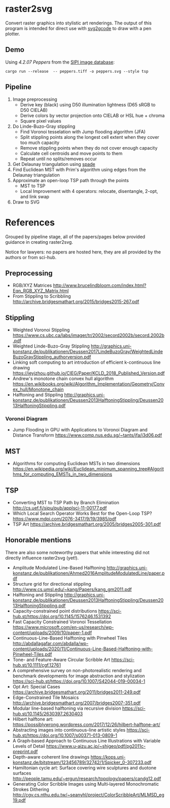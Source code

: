 # raster2svg

Convert raster graphics into stylistic art renderings. The output of this program is intended for direct use with [svg2gcode](https://github.com/sameer/svg2gcode) to draw with a pen plotter.

## Demo

Using *4.2.07 Peppers* from the [SIPI image database](http://sipi.usc.edu/database/database.php?volume=misc&image=13#top):

```
cargo run --release  -- peppers.tiff -o peppers.svg --style tsp
```

## Pipeline

1. Image preprocessing
    * Derive key (black) using D50 illumination lightness (D65 sRGB to D50 CIELAB)
    * Derive colors by vector projection onto CIELAB or HSL hue + chroma
    * Square pixel values
1. Do Linde-Buzo-Gray stippling
    * Find Voronoi tesselation with Jump flooding algorithm (JFA)
    * Split stippling points along the longest cell extent when they cover too much capacity
    * Remove stippling points when they do not cover enough capacity
    * Calculate cell centroids and move points to them
    * Repeat until no splits/removes occur
1. Get Delaunay triangulation using [spade](https://github.com/Stoeoef/spade)
1. Find Euclidean MST with Prim's algorithm using edges from the Delaunay triangulation
1. Approximate an open-loop TSP path through the points
    * MST to TSP
    * Local Improvement with 4 operators: relocate, disentangle, 2-opt, and link swap
1. Draw to SVG


# References

Grouped by pipeline stage, all of the papers/pages below provided guidance in creating raster2svg.

Notice for lawyers: no papers are hosted here, they are all provided by the authors or from sci-hub.

## Preprocessing

* RGB/XYZ Matrices http://www.brucelindbloom.com/index.html?Eqn_RGB_XYZ_Matrix.html
* From Stippling to Scribbling http://archive.bridgesmathart.org/2015/bridges2015-267.pdf

## Stippling

* Weighted Voronoi Stippling https://www.cs.ubc.ca/labs/imager/tr/2002/secord2002b/secord.2002b.pdf
* Weighted Linde-Buzo-Gray Stippling http://graphics.uni-konstanz.de/publikationen/Deussen2017LindeBuzoGray/WeightedLindeBuzoGrayStippling_authorversion.pdf
* Linking soft computing to art introduction of efficient k-continuous line drawing https://ieyjzhou.github.io/CIEG/Paper/KCLD_2018_Published_Version.pdf
* Andrew's monotone chain convex hull algorithm https://en.wikibooks.org/wiki/Algorithm_Implementation/Geometry/Convex_hull/Monotone_chain
* Halftoning and Stippling http://graphics.uni-konstanz.de/publikationen/Deussen2013HalftoningStippling/Deussen2013HalftoningStippling.pdf

### Voronoi Diagram

* Jump Flooding in GPU with Applications to Voronoi Diagram and Distance Transform https://www.comp.nus.edu.sg/~tants/jfa/i3d06.pdf

## MST

* Algorithms for computing Euclidean MSTs in two dimensions https://en.wikipedia.org/wiki/Euclidean_minimum_spanning_tree#Algorithms_for_computing_EMSTs_in_two_dimensions

## TSP

* Converting MST to TSP Path by Branch Elimination http://cs.uef.fi/sipu/pub/applsci-11-00177.pdf
* Which Local Search Operator Works Best for the Open-Loop TSP? https://www.mdpi.com/2076-3417/9/19/3985/pdf
* TSP Art https://archive.bridgesmathart.org/2005/bridges2005-301.pdf

## Honorable mentions

There are also some noteworthy papers that while interesting did not directly influence raster2svg (yet!).

* Amplitude Modulated Line-Based Halftoning http://graphics.uni-konstanz.de/publikationen/Ahmed2016AmplitudeModulatedLine/paper.pdf
* Structure grid for directional stippling http://www.cs.umsl.edu/~kang/Papers/kang_gm2011.pdf
* Halftoning and Stippling http://graphics.uni-konstanz.de/publikationen/Deussen2013HalftoningStippling/Deussen2013HalftoningStippling.pdf
* Capacity-constrained point distributions https://sci-hub.st/https://doi.org/10.1145/1576246.1531392
* Fast Capacity Constrained Voronoi Tessellation https://www.microsoft.com/en-us/research/wp-content/uploads/2009/10/paper-1.pdf
* Continuous-Line-Based Halftoning with Pinwheel Tiles http://abdallagafar.com/abdalla/wp-content/uploads/2020/11/Continuous-Line-Based-Halftoning-with-Pinwheel-Tiles.pdf
* Tone- and Feature-Aware Circular Scribble Art https://sci-hub.st/10.1111/cgf.12761
* A comprehensive survey on non-photorealistic rendering and benchmark developments for image abstraction and stylization https://sci-hub.st/https://doi.org/10.1007/S42044-019-00034-1
* Opt Art: Special Cases https://archive.bridgesmathart.org/2011/bridges2011-249.pdf
* Edge-Constrained Tile Mosaics http://archive.bridgesmathart.org/2007/bridges2007-351.pdf
* Modular line-based halftoning via recursive division https://sci-hub.st/10.1145/2630397.2630403
* Hilbert halftone art: https://possiblywrong.wordpress.com/2017/12/26/hilbert-halftone-art/
* Abstracting images into continuous-line artistic styles https://sci-hub.st/https://doi.org/10.1007/s00371-013-0809-1
* A Graph‐based Approach to Continuous Line Illustrations with Variable Levels of Detail https://www.u-aizu.ac.jp/~shigeo/pdf/pg2011c-preprint.pdf
* Depth-aware coherent line drawings https://kops.uni-konstanz.de/bitstream/123456789/32742/1/Spicker_0-307233.pdf
* Hamiltonian cycle art: Surface covering wire sculptures and duotone surfaces http://people.tamu.edu/~ergun/research/topology/papers/candg12.pdf
* Generating Color Scribble Images using Multi‐layered Monochromatic Strokes Dithering http://cgv.cs.nthu.edu.tw/~seanyhl/project/ColorScribbleArt/MLMSD_eg19.pdf